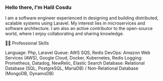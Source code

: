 ### Hello there, I'm Halil Cosdu 

I am a software engineer experienced in designing and building distributed, scalable systems using Laravel. My interest lies in microservices and software architecture. I am also an active contributor to the open-source world, where I enjoy collaborating and sharing knowledge.

👨‍💻 Professional Skills

Language: Php, Laravel
Queue: AWS SQS, Redis
DevOps: Amazon Web Services (AWS), Google Cloud, Docker, Kubernetes, Redis
Logging: Prometheus, Datadog, NewRelic, Elastic Search
Database: Relational Database (SQL, PostgreSQL, MariaDB) / Non-Relational Database (MongoDB, DynamoDB)
